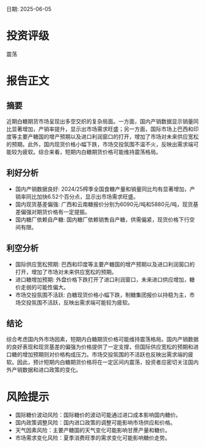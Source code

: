 
日期: 2025-06-05

# 投资评级

震荡

# 报告正文

## 摘要

近期白糖期货市场呈现出多空交织的复杂局面。一方面，国内产销数据显示销量同比显著增加，产销率提升，显示出市场需求旺盛；另一方面，国际市场上巴西和印度等主要产糖国的增产预期以及进口利润窗口的打开，增加了市场对未来供应宽松的预期。此外，国内现货价格小幅下跌，市场交投氛围不温不火，反映出需求端可能较为疲软。综合来看，短期内白糖期货价格可能维持震荡格局。

## 利好分析

* 国内产销数据良好: 2024/25榨季全国食糖产量和销量同比均有显著增加，产销率同比加快6.52个百分点，显示出市场需求旺盛。
* 国内现货基差偏强: 广西和云南糖报价分别为6090元/吨和5880元/吨，现货基差偏强对期货价格有一定提振。
* 国内糖厂依赖自产糖: 国内糖厂依赖销售自产糖，供需偏紧，现货价格下行空间有限。

## 利空分析

* 国际供应宽松预期: 巴西和印度等主要产糖国的增产预期以及进口利润窗口的打开，增加了市场对未来供应宽松的预期。
* 进口糖增加预期: 外盘价格下跌打开了进口利润窗口，未来进口供应增加，糖价走弱的可能性偏大。
* 市场交投氛围不活跃: 白糖现货价格小幅下跌，制糖集团报价以持稳为主，市场交投氛围不活跃，反映出需求端可能较为疲软。

## 结论

综合考虑国内外市场因素，短期内白糖期货价格可能维持震荡格局。国内产销数据的良好表现和现货基差的偏强为价格提供了一定支撑，但国际供应宽松的预期和进口糖的增加预期则对价格构成压力。市场交投氛围的不活跃也反映出需求端的疲软。因此，预计短期内白糖期货价格将在一定区间内震荡，投资者应密切关注国内外产销数据和进口政策的变化。

# 风险提示

* 国际糖价波动风险：国际糖价的波动可能通过进口成本影响国内糖价。
* 国内政策调整风险：国内进口政策的调整可能影响市场供应和价格。
* 天气因素风险：主要产糖国的天气变化可能影响甘蔗产量和糖价。
* 市场需求变化风险：夏季消费旺季的需求变化可能影响糖价走势。

